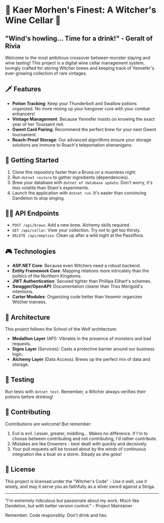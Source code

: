 # 🍷 Kaer Morhen's Finest: A Witcher's Wine Cellar 🧪

## "Wind's howling... Time for a drink!" - Geralt of Rivia

Welcome to the most ambitious crossover between monster slaying and wine tasting! This project is a digital wine cellar management system, lovingly crafted for storing Witcher brews and keeping track of Yennefer's ever-growing collection of rare vintages.

## 🗡️ Features

- **Potion Tracking**: Keep your Thunderbolt and Swallow potions organized. No more mixing up your hangover cure with your combat enhancers!
- **Vintage Management**: Because Yennefer insists on knowing the exact year of her Toussaint red.
- **Gwent Card Pairing**: Recommend the perfect brew for your next Gwent tournament.
- **Roach-Proof Storage**: Our advanced algorithms ensure your storage solutions are immune to Roach's teleportation shenanigans.

## 🐺 Getting Started

1. Clone this repository faster than a Bruxa on a moonless night.
2. Run `dotnet restore` to gather ingredients (dependencies).
3. Brew your database with `dotnet ef database update`. Don't worry, it's less volatile than Shani's experiments.
4. Launch the application with `dotnet run`. It's easier than convincing Dandelion to stop singing.

## 🧙‍♀️ API Endpoints

- `POST /api/brews`: Add a new brew. Alchemy skills required.
- `GET /api/cellar`: View your collection. Try not to get too thirsty.
- `DELETE /api/empties`: Clean up after a wild night at the Passiflora.

## 🎮 Technologies

- **ASP.NET Core**: Because even Witchers need a robust backend.
- **Entity Framework Core**: Mapping relations more intricately than the politics of the Northern Kingdoms.
- **JWT Authentication**: Secured tighter than Phillipa Eilhart's schemes.
- **Swagger/OpenAPI**: Documentation clearer than Triss Merigold's intentions.
- **Carter Modules**: Organizing code better than Vesemir organizes Witcher trainees.

## 🏰 Architecture

This project follows the School of the Wolf architecture:

- **Medallion Layer** (API): Vibrates in the presence of monsters and bad requests.
- **Signs Layer** (Services): Casts a protective barrier around our business logic.
- **Alchemy Layer** (Data Access): Brews up the perfect mix of data and storage.

## 🧪 Testing

Run tests with `dotnet test`. Remember, a Witcher always verifies their potions before drinking!

## 🎵 Contributing

Contributions are welcome! But remember:

1. Evil is evil. Lesser, greater, middling… Makes no difference. If I'm to choose between contributing and not contributing, I'd rather contribute.
2. Mistakes are like Drowners - best dealt with quickly and decisively.
3. Your pull requests will be tossed about by the winds of continuous integration like a boat on a storm. Steady as she goes!

## 📜 License

This project is licensed under the "Witcher's Code" - Use it well, use it wisely, and may it serve you as faithfully as a silver sword against a Striga.

---

"I'm extremely ridiculous but passionate about my work. Much like Dandelion, but with better version control." - Project Maintainer

Remember: Code responsibly. Don't drink and hex.
